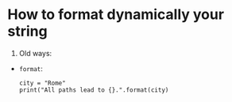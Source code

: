 # How to format dynamically your string


1. Old ways:
  * ```format```:
    ```
    city = "Rome"
    print("All paths lead to {}.".format(city)
    ```
